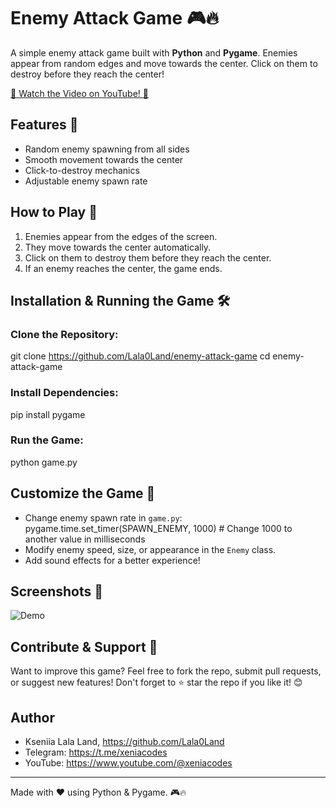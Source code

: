 # Enemy Attack Game 🎮🔥

A simple enemy attack game built with **Python** and **Pygame**. Enemies appear from random edges and move towards the center. Click on them to destroy before they reach the center!

[🎥 Watch the Video on YouTube! 🚀](https://www.youtube.com/shorts/nZ8wohpOYgk)

## Features 🚀
- Random enemy spawning from all sides  
- Smooth movement towards the center  
- Click-to-destroy mechanics  
- Adjustable enemy spawn rate  


## How to Play 🎯
1. Enemies appear from the edges of the screen.  
2. They move towards the center automatically.  
3. Click on them to destroy them before they reach the center.  
4. If an enemy reaches the center, the game ends.  

## Installation & Running the Game 🛠
### Clone the Repository:
git clone https://github.com/Lala0Land/enemy-attack-game
cd enemy-attack-game  

### Install Dependencies:
pip install pygame  

### Run the Game:
python game.py  

## Customize the Game 🎨
- Change enemy spawn rate in `game.py`:  
  pygame.time.set_timer(SPAWN_ENEMY, 1000)  # Change 1000 to another value in milliseconds  
- Modify enemy speed, size, or appearance in the `Enemy` class.  
- Add sound effects for a better experience!  

## Screenshots 📸
![Demo]([https://github.com/your-username/enemy-attack-game/blob/main/demo/demo.gif](https://github.com/Lala0Land/enemy-attack-game/blob/main/demo))


## Contribute & Support 🤝
Want to improve this game? Feel free to fork the repo, submit pull requests, or suggest new features! Don't forget to ⭐ star the repo if you like it! 😊   


## Author
- Kseniia Lala Land, https://github.com/Lala0Land
- Telegram: https://t.me/xeniacodes
- YouTube: https://www.youtube.com/@xeniacodes


---
Made with ❤️ using Python & Pygame. 🎮🔥
